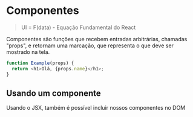 # Componentes

> UI = F(data) - Equação Fundamental do React

Componentes são funções que recebem entradas arbitrárias, chamadas "props", e retornam uma marcação, que representa o que deve ser mostrado na tela.

```javascript
function Example(props) {
  return <h1>Olá, {props.name}</h1>;
}
```

## Usando um componente

Usando o JSX, também é possível incluir nossos componentes no DOM

